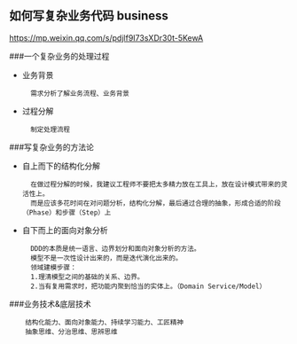 
## 如何写复杂业务代码 business 

   

   https://mp.weixin.qq.com/s/pdjlf9I73sXDr30t-5KewA

###一个复杂业务的处理过程

* 业务背景  

        需求分析了解业务流程、业务背景   

* 过程分解

        制定处理流程

        
###写复杂业务的方法论

* 自上而下的结构化分解
    
        在做过程分解的时候，我建议工程师不要把太多精力放在工具上，放在设计模式带来的灵活性上。
        而是应该多花时间在对问题分析，结构化分解，最后通过合理的抽象，形成合适的阶段（Phase）和步骤（Step）上

* 自下而上的面向对象分析

        DDD的本质是统一语言、边界划分和面向对象分析的方法。
        模型不是一次性设计出来的，而是迭代演化出来的。
        领域建模步骤：
        1.理清模型之间的基础的关系、边界。
        2.当有复用需求时，把功能内聚到恰当的实体上。（Domain Service/Model）
        

        


        
        
###业务技术&底层技术 


        结构化能力、面向对象能力、持续学习能力、工匠精神
        抽象思维、分治思维、思辨思维
        
          

    
